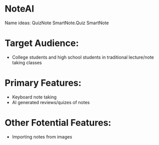 # NoteAI

Name ideas:
QuizNote
SmartNote.Quiz
SmartNote


# Target Audience:
- College students and high school students in traditional lecture/note taking classes

# Primary Features:
- Keyboard note taking
- AI generated reviews/quizes of notes

# Other Fotential Features:
- Importing notes from images
